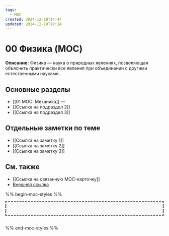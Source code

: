 ```yaml
---
tags:
  - MOC
created: 2024-12-18T14:47
updated: 2024-12-18T19:24
---
```


# 00 Физика (MOC)

**Описание:** Физика — наука о природных явлениях, позволяющая объяснить практически все явления при объединении с другими естественными науками.

## Основные разделы

- [[01 MOC: Механика]] —
- [[Ссылка на подраздел 2]]
- [[Ссылка на подраздел 3]]

## Отдельные заметки по теме

- [[Ссылка на заметку 1]]
- [[Ссылка на заметку 2]]
- [[Ссылка на заметку 3]]

## См. также

- [[Ссылка на связанную MOC-карточку]]
- [Внешняя ссылка](URL)

%% begin-moc-styles %%

<style>
/* Стили для MOC-карточек */
body {
  --moc-border-color: #287E28; /* Темно-зеленый цвет для рамки */
  --moc-header-color: #FF5733; /* Оранжевый цвет для заголовков */
  --moc-header-border-color: #FF5733; /* Оранжевый цвет для подчеркивания заголовков */
  --moc-link-color: #007acc; /* Синий цвет для ссылок */
  --moc-link-hover-color: #FF5733; /* Оранжевый цвет для ссылок при наведении */
  --moc-background-color: #f8f8f8; /* Светло-серый фон */
}

.moc-styles {
  border: 3px dashed var(--moc-border-color);
  padding: 20px;
  margin-bottom: 30px;
  background-color: var(--moc-background-color);
}

.moc-styles h2 {
  color: var(--moc-header-color);
  border-bottom: 4px solid var(--moc-header-border-color);
  padding-bottom: 8px;
  font-size: 1.4em;
}

.moc-styles a {
  color: var(--moc-link-color);
  text-decoration: none;
}

.moc-styles a:hover {
  text-decoration: underline dotted;
  color: var(--moc-link-hover-color);
}
</style>

<div class="moc-styles"></div>

%% end-moc-styles %%